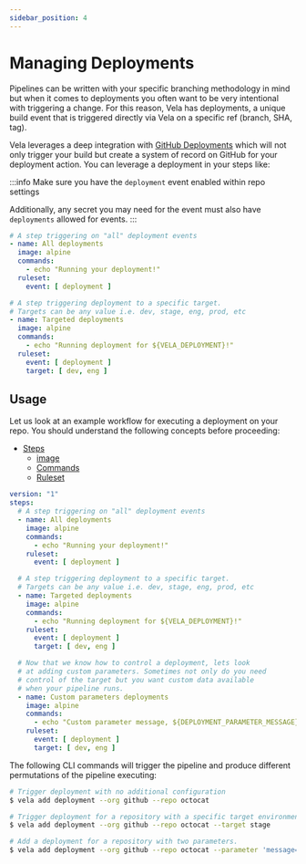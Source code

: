 ```yaml
---
sidebar_position: 4
---
```

# Managing Deployments

Pipelines can be written with your specific branching methodology in mind but when it comes to deployments you often want to be very intentional with triggering a change. For this reason, Vela has deployments, a unique build event that is triggered directly via Vela on a specific ref (branch, SHA, tag).

Vela leverages a deep integration with [GitHub Deployments](https://docs.github.com/en/rest/reference/repos#deployments) which will not only trigger your build but create a system of record on GitHub for your deployment action. You can leverage a deployment in your steps like:

:::info
Make sure you have the `deployment` event enabled within repo settings

Additionally, any secret you may need for the event must also have `deployments` allowed for events.
:::

```yaml
# A step triggering on "all" deployment events
- name: All deployments
  image: alpine
  commands:
    - echo "Running your deployment!"
  ruleset:
    event: [ deployment ]

# A step triggering deployment to a specific target.
# Targets can be any value i.e. dev, stage, eng, prod, etc
- name: Targeted deployments
  image: alpine
  commands:
    - echo "Running deployment for ${VELA_DEPLOYMENT}!"
  ruleset:
    event: [ deployment ]
    target: [ dev, eng ]
```

## Usage

Let us look at an example workflow for executing a deployment on your repo. You should understand the following concepts before proceeding:

* [Steps](/docs/tour/steps/)
  * [image](/docs/tour/image/)
  * [Commands](/docs/tour/environment/)
  * [Ruleset](/docs/tour/rulesets/)

```yaml
version: "1"
steps:
  # A step triggering on "all" deployment events
  - name: All deployments
    image: alpine
    commands:
      - echo "Running your deployment!"
    ruleset:
      event: [ deployment ]

  # A step triggering deployment to a specific target.
  # Targets can be any value i.e. dev, stage, eng, prod, etc
  - name: Targeted deployments
    image: alpine
    commands:
      - echo "Running deployment for ${VELA_DEPLOYMENT}!"
    ruleset:
      event: [ deployment ]
      target: [ dev, eng ]

  # Now that we know how to control a deployment, lets look
  # at adding custom parameters. Sometimes not only do you need
  # control of the target but you want custom data available
  # when your pipeline runs.
  - name: Custom parameters deployments
    image: alpine
    commands:
      - echo "Custom parameter message, ${DEPLOYMENT_PARAMETER_MESSAGE}"
    ruleset:
      event: [ deployment ]
      target: [ dev, eng ]
```

The following CLI commands will trigger the pipeline and produce different permutations of the pipeline executing:

```sh
# Trigger deployment with no additional configuration
$ vela add deployment --org github --repo octocat

# Trigger deployment for a repository with a specific target environment.
$ vela add deployment --org github --repo octocat --target stage

# Add a deployment for a repository with two parameters.
$ vela add deployment --org github --repo octocat --parameter 'message=Hello, custom var!'
```